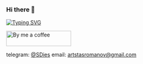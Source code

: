 ### Hi there 👋
<a href="https://git.io/typing-svg" target="_blank"><img src="https://readme-typing-svg.demolab.com?font=Fira+Code&pause=1000&width=435&lines=a+real+techie+at+heart+%26+developer" alt="Typing SVG" /></a>


<a href="https://bmc.link/sdiesel" target="_blank"> <img src="https://cdn.buymeacoffee.com/buttons/default-orange.png" alt="By me a coffee" height="41" width="174"></a>

telegram: <a href="https://t.me/SDies" target="_blank">@SDies</a>
email: <a href="mailto:artstasromanov@gmail.com">artstasromanov@gmail.com</a>

<!--
**SDies/SDies** is a ✨ _special_ ✨ repository because its `README.md` (this file) appears on your GitHub profile.

Here are some ideas to get you started:

- 🔭 I’m currently working on ...
- 🌱 I’m currently learning ...
- 👯 I’m looking to collaborate on ...
- 🤔 I’m looking for help with ...
- 💬 Ask me about ...
- 📫 How to reach me: ...
- 😄 Pronouns: ...
- ⚡ Fun fact: ...
-->
